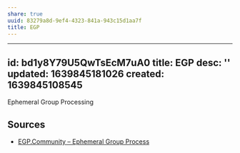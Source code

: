 ```yaml
---
share: true
uuid: 83279a8d-9ef4-4323-841a-943c15d1aa7f
title: EGP
---
```

---
id: bd1y8Y79U5QwTsEcM7uA0
title: EGP
desc: ''
updated: 1639845181026
created: 1639845108545
---

Ephemeral Group Processing

## Sources

* [EGP.Community – Ephemeral Group Process](http://egp.community/)